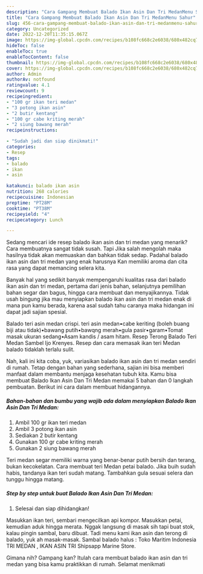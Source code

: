 ```yaml
---
description: "Cara Gampang Membuat Balado Ikan Asin Dan Tri MedanMenu Sahur"
title: "Cara Gampang Membuat Balado Ikan Asin Dan Tri MedanMenu Sahur"
slug: 456-cara-gampang-membuat-balado-ikan-asin-dan-tri-medanmenu-sahur
category: Uncategorized
date: 2022-12-20T11:35:15.067Z
image: https://img-global.cpcdn.com/recipes/b108fc668c2e6038/680x482cq70/balado-ikan-asin-dan-tri-medan-foto-resep-utama.jpg
hideToc: false
enableToc: true
enableTocContent: false
thumbnail: https://img-global.cpcdn.com/recipes/b108fc668c2e6038/680x482cq70/balado-ikan-asin-dan-tri-medan-foto-resep-utama.jpg
cover: https://img-global.cpcdn.com/recipes/b108fc668c2e6038/680x482cq70/balado-ikan-asin-dan-tri-medan-foto-resep-utama.jpg
author: Admin
authorAv: notfound
ratingvalue: 4.1
reviewcount: 9
recipeingredient:
- "100 gr ikan teri medan"
- "3 potong ikan asin"
- "2 butir kentang"
- "100 gr cabe kriting merah"
- "2 siung bawang merah"
recipeinstructions:

- "Sudah jadi dan siap dinikmati!"
categories:
- Resep
tags:
- balado
- ikan
- asin

katakunci: balado ikan asin 
nutrition: 268 calories
recipecuisine: Indonesian
preptime: "PT28M"
cooktime: "PT38M"
recipeyield: "4"
recipecategory: Lunch

---
```



Sedang mencari ide resep balado ikan asin dan tri medan yang menarik? Cara membuatnya sangat tidak susah. Tapi Jika salah mengolah maka hasilnya tidak akan memuaskan dan bahkan tidak sedap. Padahal balado ikan asin dan tri medan yang enak harusnya Kan memiliki aroma dan cita rasa yang dapat memancing selera kita.


Banyak hal yang sedikit banyak mempengaruhi kualitas rasa dari balado ikan asin dan tri medan, pertama dari jenis bahan, selanjutnya pemilihan bahan segar dan bagus, hingga cara membuat dan menyajikannya. Tidak usah bingung jika mau menyiapkan balado ikan asin dan tri medan enak di mana pun kamu berada, karena asal sudah tahu caranya maka hidangan ini dapat jadi sajian spesial.

Balado teri asin medan crispi. teri asin medan•cabe keriting (boleh buang biji atau tidak)•bawang putih•bawqng merah•gula pasir•garam•Tomat masak ukuran sedang•Asam kandis / asam hitam. Resep Terong Balado Teri Medan Sambel Ijo Krenyes. Resep dan cara memasak ikan teri Medan balado tidaklah terlalu sulit.


Nah, kali ini kita coba, yuk, variasikan balado ikan asin dan tri medan sendiri di rumah. Tetap dengan bahan yang sederhana, sajian ini bisa memberi manfaat dalam membantu menjaga kesehatan tubuh kita. Kamu bisa membuat Balado Ikan Asin Dan Tri Medan memakai 5 bahan dan 0 langkah pembuatan. Berikut ini cara dalam membuat hidangannya.

<!--inarticleads1-->

##### Bahan-bahan dan bumbu yang wajib ada dalam menyiapkan Balado Ikan Asin Dan Tri Medan:

1. Ambil 100 gr ikan teri medan
1. Ambil 3 potong ikan asin
1. Sediakan 2 butir kentang
1. Gunakan 100 gr cabe kriting merah
1. Gunakan 2 siung bawang merah


Teri medan segar memiliki warna yang benar-benar putih bersih dan terang, bukan kecokelatan. Cara membuat teri Medan petai balado. Jika buih sudah habis, tandanya ikan teri sudah matang. Tambahkan gula sesuai selera dan tunggu hingga matang. 

<!--inarticleads2-->

##### Step by step untuk buat Balado Ikan Asin Dan Tri Medan:


1. Selesai dan siap dihidangkan!

Masukkan ikan teri, sembari mengecilkan api kompor. Masukkan petai, kemudian aduk hingga merata. Nggak langsung di masak sih tapi buat stok, kalau pingin sambal, baru dibuat. Tadi menu kami ikan asin dan terong di balado, yuk ah masak-masak. Sambal balado halus : Toko Maritim Indonesia TRI MEDAN , IKAN ASIN TRI Shipsapp Marine Store. 

Gimana nih? Gampang kan? Itulah cara membuat balado ikan asin dan tri medan yang bisa kamu praktikkan di rumah. Selamat menikmati
